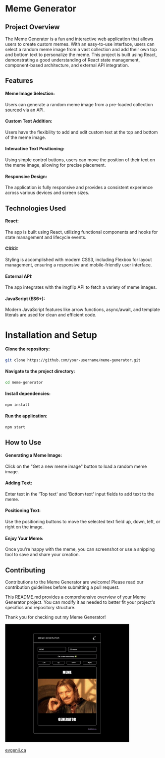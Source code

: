 
# Meme Generator

## Project Overview
The Meme Generator is a fun and interactive web application that allows users to create custom memes. With an easy-to-use interface, users can select a random meme image from a vast collection and add their own top and bottom text to personalize the meme. This project is built using React, demonstrating a good understanding of React state management, component-based architecture, and external API integration.

## Features
#### Meme Image Selection:
Users can generate a random meme image from a pre-loaded collection sourced via an API.
#### Custom Text Addition:
Users have the flexibility to add and edit custom text at the top and bottom of the meme image.
#### Interactive Text Positioning:
Using simple control buttons, users can move the position of their text on the meme image, allowing for precise placement.
#### Responsive Design:
The application is fully responsive and provides a consistent experience across various devices and screen sizes.

## Technologies Used
#### React:
The app is built using React, utilizing functional components and hooks for state management and lifecycle events.
#### CSS3:
Styling is accomplished with modern CSS3, including Flexbox for layout management, ensuring a responsive and mobile-friendly user interface.
#### External API:
The app integrates with the imgflip API to fetch a variety of meme images.
#### JavaScript (ES6+):
Modern JavaScript features like arrow functions, async/await, and template literals are used for clean and efficient code.

# Installation and Setup
#### Clone the repository:
```bash
git clone https://github.com/your-username/meme-generator.git
```
#### Navigate to the project directory:
```bash
cd meme-generator
```
#### Install dependencies:
```bash
npm install
```
#### Run the application:
```bash
npm start
```
## How to Use
#### Generating a Meme Image:
Click on the "Get a new meme image" button to load a random meme image.
#### Adding Text:
Enter text in the 'Top text' and 'Bottom text' input fields to add text to the meme.
#### Positioning Text:
Use the positioning buttons to move the selected text field up, down, left, or right on the image.
#### Enjoy Your Meme:
Once you're happy with the meme, you can screenshot or use a snipping tool to save and share your creation.

## Contributing
Contributions to the Meme Generator are welcome! Please read our contribution guidelines before submitting a pull request.

This README.md provides a comprehensive overview of your Meme Generator project. You can modify it as needed to better fit your project's specifics and repository structure.

Thank you for checking out my Meme Generator!

<img src="src/assets/MemeGen.png" alt="meme generator UI" width="400"/>

[evgenii.ca](https://evgenii.ca/)